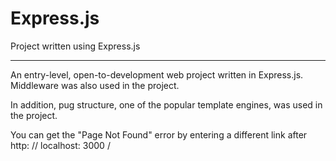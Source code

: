 # Express.js
Project written using Express.js
**************

An entry-level, open-to-development web project written in Express.js. Middleware was also used in the project.

In addition, pug structure, one of the popular template engines, was used in the project.

You can get the "Page Not Found" error by entering a different link after http: // localhost: 3000 /
